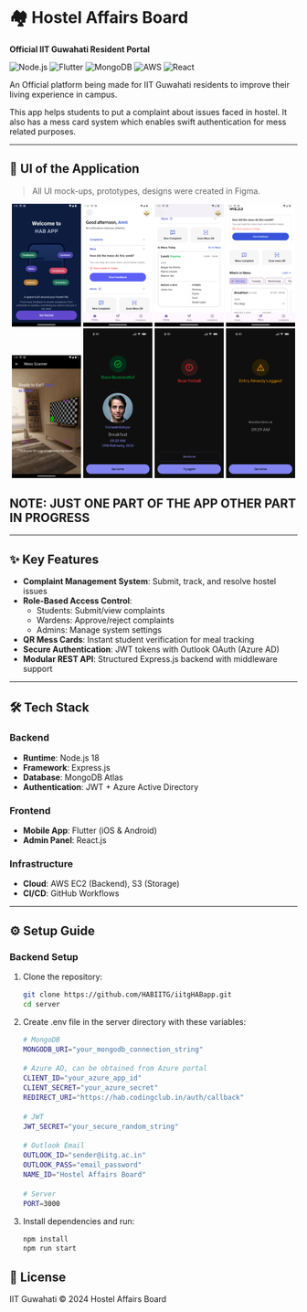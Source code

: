 # 🏘️ Hostel Affairs Board

**Official IIT Guwahati Resident Portal**

![Node.js](https://img.shields.io/badge/Node.js-18.x-green)
![Flutter](https://img.shields.io/badge/Flutter-3.x-blue)
![MongoDB](https://img.shields.io/badge/MongoDB-6.0-green)
![AWS](https://img.shields.io/badge/AWS-Deployed-orange)
![React](https://img.shields.io/badge/React-19.x-61DAFB?logo=react)

An Official platform being made for IIT Guwahati residents to improve their living experience in campus.

This app helps students to put a complaint about issues faced in hostel. It also has a mess card system which enables swift authentication for mess related purposes.

---

## 📱 UI of the Application

> All UI mock-ups, prototypes, designs were created in Figma.

<div align="center">
  <img src="./readme-assets/boardingscreen.png" width="24%" alt="Mockup 1"/>
  <img src="./readme-assets/homescreen1.png" width="24%" alt="Mockup 2"/>
  <img src="./readme-assets/homescreen.png" width="24%" alt="Mockup 3"/>
  <img src="./readme-assets/messscreen.png" width="24%" alt="Mockup 4"/>
  <img src="./readme-assets/messscan.png" width="24%" alt="Mockup 5"/>
  <img src="./readme-assets/scanstatus1.png" width="24%" alt="Mockup 6"/>
  <img src="./readme-assets/scanstatus2.png" width="24%" alt="Mockup 7"/>
  <img src="./readme-assets/scanstatus3.png" width="24%" alt="Mockup 8"/>
</div>

## NOTE: JUST ONE PART OF THE APP OTHER PART IN PROGRESS

---

## ✨ Key Features

- **Complaint Management System**: Submit, track, and resolve hostel issues
- **Role-Based Access Control**:
  - Students: Submit/view complaints
  - Wardens: Approve/reject complaints
  - Admins: Manage system settings
- **QR Mess Cards**: Instant student verification for meal tracking
- **Secure Authentication**: JWT tokens with Outlook OAuth (Azure AD)
- **Modular REST API**: Structured Express.js backend with middleware support

---

## 🛠 Tech Stack

### Backend

- **Runtime**: Node.js 18
- **Framework**: Express.js
- **Database**: MongoDB Atlas
- **Authentication**: JWT + Azure Active Directory

### Frontend

- **Mobile App**: Flutter (iOS & Android)
- **Admin Panel**: React.js

### Infrastructure

- **Cloud**: AWS EC2 (Backend), S3 (Storage)
- **CI/CD**: GitHub Workflows

---

## ⚙️ Setup Guide

### Backend Setup

1. Clone the repository:
   ```bash
   git clone https://github.com/HABIITG/iitgHABapp.git
   cd server
   ```
2. Create .env file in the server directory with these variables:

   ```bash
   # MongoDB
   MONGODB_URI="your_mongodb_connection_string"

   # Azure AD, can be obtained from Azure portal
   CLIENT_ID="your_azure_app_id"
   CLIENT_SECRET="your_azure_secret"
   REDIRECT_URI="https://hab.codingclub.in/auth/callback"

   # JWT
   JWT_SECRET="your_secure_random_string"

   # Outlook Email
   OUTLOOK_ID="sender@iitg.ac.in"
   OUTLOOK_PASS="email_password"
   NAME_ID="Hostel Affairs Board"

   # Server
   PORT=3000
   ```

3. Install dependencies and run:
   ```bash
   npm install
   npm run start
   ```

## 📜 License

IIT Guwahati © 2024 Hostel Affairs Board
